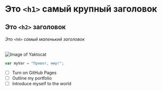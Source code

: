 # Это `<h1>` самый крупный заголовок

## Это `<h2>` заголовок

###### Это `<h6>` самый маленький заголовок

![Image of Yaktocat](https://octodex.github.com/images/yaktocat.png)

``` javascript
var myVar = "Привет, мир!";
```
- [ ] Turn on GitHub Pages
- [ ] Outline my portfolio
- [ ] Introduce myself to the world
